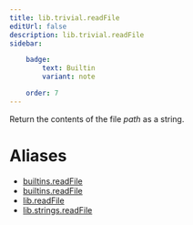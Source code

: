```yaml
---
title: lib.trivial.readFile
editUrl: false
description: lib.trivial.readFile
sidebar:

    badge:
        text: Builtin
        variant: note

    order: 7
---
```


Return the contents of the file *path* as a string.


# Aliases

- [builtins.readFile](/nix-doc-comments/reference/builtins/builtins-readfile)
- [builtins.readFile](/nix-doc-comments/reference/builtins/builtins-readfile)
- [lib.readFile](/nix-doc-comments/reference/lib/lib-readfile)
- [lib.strings.readFile](/nix-doc-comments/reference/lib/strings/lib-strings-readfile)


